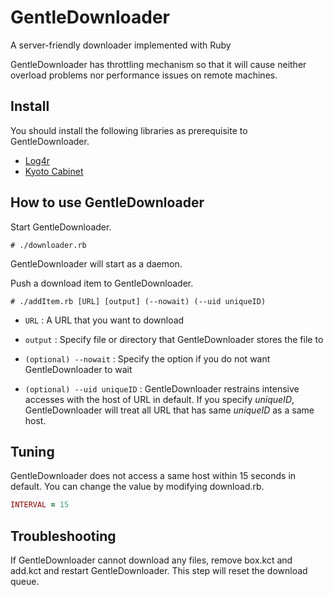 GentleDownloader
================

A server-friendly downloader implemented with Ruby

GentleDownloader has throttling mechanism so that it will cause neither overload problems nor performance issues on remote machines.


Install
---------------
You should install the following libraries as prerequisite to GentleDownloader.

* [Log4r](http://log4r.rubyforge.org/)
* [Kyoto Cabinet](http://fallabs.com/kyotocabinet/spex.html)

How to use GentleDownloader
---------------
Start GentleDownloader.

    # ./downloader.rb

GentleDownloader will start as a daemon.

Push a download item to GentleDownloader.

    # ./addItem.rb [URL] [output] (--nowait) (--uid uniqueID)

+   `URL` :
    A URL that you want to download

+   `output` :
    Specify file or directory that GentleDownloader stores the file to

+   `(optional) --nowait` :
    Specify the option if you do not want GentleDownloader to wait

+   `(optional) --uid uniqueID` :
    GentleDownloader restrains intensive accesses with the host of URL in default. If you specify _uniqueID_, GentleDownloader will treat all URL that has same _uniqueID_ as a same host.

Tuning
---------------
GentleDownloader does not access a same host within 15 seconds in default. You can change the value by modifying download.rb.

```ruby
INTERVAL = 15
```

Troubleshooting
---------------
If GentleDownloader cannot download any files, remove box.kct and add.kct and restart GentleDownloader.
This step will reset the download queue.
